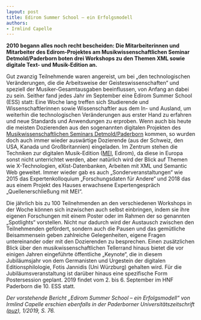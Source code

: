 ```yaml
---
layout: post 
title: Edirom Summer School – ein Erfolgsmodell 
authors: 
- Irmlind Capelle
---
```


**2010 begann alles noch recht bescheiden: Die Mitarbeiterinnen und Mitarbeiter
des Edirom-Projektes am Musikwissenschaftlichen Seminar Detmold/Paderborn boten
drei Workshops zu den Themen XML sowie digitale Text- und Musik-Edition an.**

Gut zwanzig Teilnehmende waren angereist, um bei „den technologischen
Veränderungen, die die Arbeitsweise der Geisteswissenschaften“ und speziell der
Musiker-Gesamtausgaben beeinflussen, von Anfang an dabei zu sein. Seither fand
jedes Jahr im September eine Edirom Summer School (ESS) statt: Eine Woche lang
treffen sich Studierende und Wissenschaftlerinnen sowie Wissenschaftler aus dem
In- und Ausland, um weiterhin die technologischen Veränderungen aus erster Hand
zu erfahren und neue Standards und Anwendungen zu erproben. Wenn auch bis heute
die meisten Dozierenden aus den sogenannten digitalen Projekten des
[Musikwissenschaftlichen Seminars Detmold/Paderborn] kommen, so wurden doch auch
immer wieder auswärtige Dozierende (aus der Schweiz, den USA, Kanada und
Großbritannien) eingeladen. Im Zentrum stehen die Techniken zur digitalen
Musik-Edition ([MEI], Edirom), da diese in Europa sonst nicht unterrichtet
werden, aber natürlich wird der Blick auf Themen wie X-Technologien,
eXist-Datenbanken, Arbeiten mit XML und Semantic Web geweitet.
Immer wieder gab es auch „Sonderveranstaltungen“ wie 2015 das Expertenkolloquium
„Forschungsdaten für Andere“ und 2018 das aus einem Projekt des Hauses
erwachsene Expertengespräch „Quellenerschließung mit MEI“.

Die jährlich bis zu 100 Teilnehmenden an den verschiedenen Workshops in der
Woche können sich inzwischen auch selbst einbringen, indem sie ihre eigenen
Forschungen mit einem Poster oder im Rahmen der so genannten „Spotlights“
vorstellen. Nicht nur dadurch wird der Austausch zwischen den Teilnehmenden
gefördert, sondern auch die Pausen und das gemütliche Beisammensein geben
zahlreiche Gelegenheiten, eigene Fragen untereinander oder mit den Dozierenden
zu besprechen. Einen zusätzlichen Blick über den musikwissenschaftlichen
Tellerrand hinaus bietet die vor einigen Jahren eingeführte öffentliche
„Keynote“, die in diesem Jubiläumsjahr von dem Germanisten und Urgestein der
digitalen Editionsphilologie, Fotis Jannidis (Uni Würzburg) gehalten wird. Für
die Jubiläumsveranstaltung ist darüber hinaus eine spezifische Form
Postersession geplant.
2019 findet vom 2. bis 6. September im HNF Paderborn die 10. ESS statt. 

*Der vorstehende Bericht „Edirom Summer School – ein Erfolgsmodell“ von Irmlind Capelle erschien ebenfalls in der Paderborner
Universitätszeitschrift ([puz]), 1/2019, S. 76.*


[puz]: https://digital.ub.uni-paderborn.de/up/periodical/structure/2918962
[MEI]: https://music-encoding.org/
[Musikwissenschaftlichen Seminars Detmold/Paderborn]: https://www.muwi-detmold-paderborn.de/
